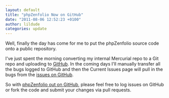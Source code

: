 ```yaml
---
layout: default
title: "phpZenfolio Now on GitHub"
date: "2011-08-06 12:52:23 +0100"
author: lildude
categories: update
---
```


Well, finally the day has come for me to put the phpZenfolio source code onto a public repository.

I've just spent the morning converting my internal Mercurial repo to a Git repo and uploading to [GitHub](http://github.com). In the coming days I'll manually transfer all the bugs logged to GitHub and then the Current Issues page will pull in the bugs from the [issues on GitHub](https://github.com/lildude/phpZenfolio/issues).

So with [phpZenfolio out on GitHub](https://github.com/lildude/phpZenfolio), please feel free to log issues on GitHub or fork the code and submit your changes via pull requests.
